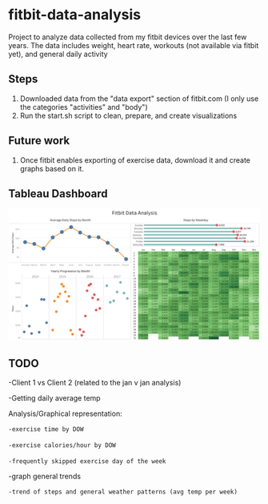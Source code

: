 # fitbit-data-analysis
Project to analyze data collected from my fitbit devices over the last few years. The data includes weight, heart rate, workouts (not available via fitbit yet), and general daily activity


## Steps
1. Downloaded data from the "data export" section of fitbit.com (I only use the categories "activities" and "body")
2. Run the start.sh script to clean, prepare, and create visualizations


## Future work
1. Once fitbit enables exporting of exercise data, download it and create graphs based on it.


## Tableau Dashboard

![alt text](Fitbit_Data_Analysis.png)



## TODO
-Client 1 vs Client 2 (related to the jan v jan analysis)

-Getting daily average temp

Analysis/Graphical representation:

	-exercise time by DOW

	-exercise calories/hour by DOW

	-frequently skipped exercise day of the week

-graph general trends

	-trend of steps and general weather patterns (avg temp per week)
